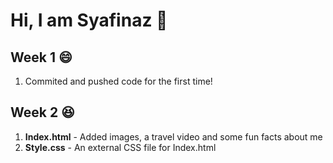 
<h1>Hi, I am Syafinaz 🤙</h1>

<h2> Week 1 😄 </h2> 
<ol>
  <li> Commited and pushed code for the first time!</li>
  </ol>

<h2> Week 2 😆</h2>
<ol>
  <li><strong>Index.html</strong> - Added images, a travel video and some fun facts about me</li>
    <li><strong>Style.css</strong> - An external CSS file for Index.html</li>
  
 </ol>
